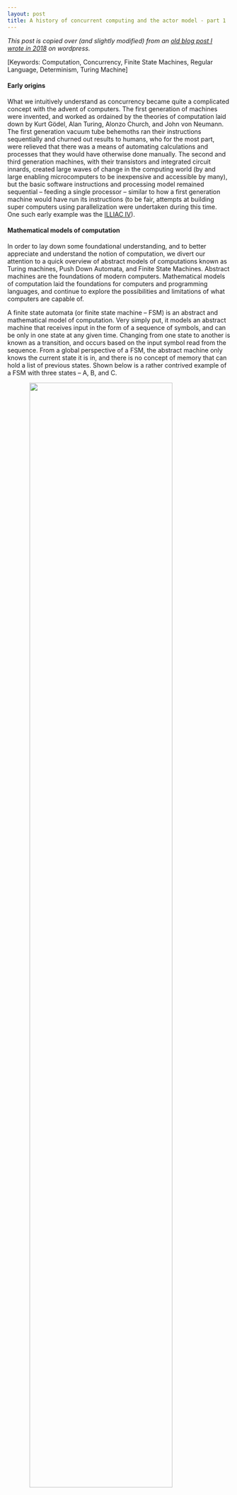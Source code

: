 ```yaml
---
layout: post
title: A history of concurrent computing and the actor model - part 1
---
```


*This post is copied over (and slightly modified) from an [old blog post I wrote in 2018](https://markfaction.wordpress.com/2018/03/12/a-history-of-concurrent-programming-and-actor-based-frameworks-part-1/) on wordpress.*

[Keywords: Computation, Concurrency, Finite State Machines, Regular Language, Determinism, Turing Machine]


#### Early origins
What we intuitively understand as concurrency became quite a complicated concept with the advent of computers. The first generation of machines were invented, and worked as ordained by the theories of computation laid down by Kurt Gödel, Alan Turing, Alonzo Church, and John von Neumann. The first generation vacuum tube behemoths ran their instructions sequentially and churned out results to humans, who for the most part, were relieved that there was a means of automating calculations and processes that they would have otherwise done manually. The second and third generation machines, with their transistors and integrated circuit innards, created large waves of change in the computing world (by and large enabling microcomputers to be inexpensive and accessible by many), but the basic software instructions and processing model remained sequential – feeding a single processor – similar to how a first generation machine would have run its instructions (to be fair, attempts at building super computers using parallelization were undertaken during this time. One such early example was the [ILLIAC IV](https://en.wikipedia.org/wiki/ILLIAC_IV)).

#### Mathematical models of computation
In order to lay down some foundational understanding, and to better appreciate and understand the notion of computation, we divert our attention to a quick overview of abstract models of computations known as Turing machines, Push Down Automata, and Finite State Machines. Abstract machines are the foundations of modern computers. Mathematical models of computation laid the foundations for computers and programming languages, and continue to explore the possibilities and limitations of what computers are capable of.

A finite state automata (or finite state machine – FSM) is an abstract and mathematical model of computation. Very simply put, it models an abstract machine that receives input in the form of a sequence of symbols, and can be only in one state at any given time. Changing from one state to another is known as a transition, and occurs based on the input symbol read from the sequence. From a global perspective of a FSM, the abstract machine only knows the current state it is in, and there is no concept of memory that can hold a list of previous states. Shown below is a rather contrived example of a FSM with three states – A, B, and C.

<img src="/images/2024-2-24/figure-1.png" style="display:block;margin-left:auto;margin-right:auto;width:80%">


State A, where the initial arrow is pointing into, is known as the starting or initial state. State C is known as the accepting state, denoted by the double circle. The arrows between the states as well as self referencing from the state, are known as transitions. The transitions are labelled with symbols, denoting the input symbol value that will allow the transition. In the above case there are three states and a set of two input symbols {0, 1}, therefore the FSM is called a three state two symbol FSM.

Given this information, it is very easy to see what will happen if an input sequence such as 1011 is fed into the above FSM. The very initial state will be the starting state A, and from here, we read the first symbol of the input sequence 1011, which is 1. This invokes the FSM to transition state to B, and now we are in state B. The next symbol we read in is 0, which means there will be a transition from B back to A. Likewise, the next symbol is 1, which means the FSM will transition to state B, and the final symbol is 1, whereby the state will transition from B to C.

The important point to note here is, there can be arbitrarily long and complicated sequences of symbols (not limited to binary digits) being read in by the FSM, and when the final symbol of the sequence is read, the FSM could be in state C (the accepting state) or not. If it is in the accepting state after the sequence is completed, the set of symbols is known as a ‘regular language’, and the FSM is said to accept it. vice versa, a language is said to be regular, if there is some FSM that accepts it. This enables us to define that a sequence of symbols such as 1001001001001101 is a regular language to the above FSM, but 100100100100110 is not.

__Definition:__ A regular language is a sequence of symbols that is accepted by an FSM, i.e. if it can terminate in an accepting state.

#### Determinism and non-determinism
FSMs can be deterministic or non-deterministic. The FSM we looked at just now is an example of a deterministic FSM, where each state can have one and only one transition for an input. In a non-deterministic FSM, an input could change the current state of the FSM by having one transition, more than on transition, or no transition at all. This brings in the notion of non-determinism to the model of FSMs. Given below is an example of a non-deterministic FSM (NFSM).

<img src="/images/2024-2-24/figure-2.png" style="display:block;margin-left:auto;margin-right:auto;width:80%">

If you consider the above finite state machine, you would notice, that when in state A, if the input symbol is 0, there will be two state transitions, one to A itself, and another to B – i.e. there are two possible next states. Also, the above NFSM accepts regular languages with a sequence that ends with 010. If the state is in C, and the input symbol is 1, no state transition occurs.

There is another type of NFSM which uses what is known as ‘epsilon transitions’. In a very simple manner of looking at it, an epsilon transition means that the state change can take place without any input symbol being consumed. This will be clearer with the example of a NFSM that uses epsilon transitions as shown below.

<img src="/images/2024-2-24/figure-3.png" style="display:block;margin-left:auto;margin-right:auto;width:80%">

In the above NFSM, the transitions labeled with the greek letter epsilon (ε) are the epsilon transitions. State A is the starting state, as well as an accepting state. C and G are accepting states as well. Lets consider what happens when the input set (symbol sequence) consists only of the symbol 0. First, we will be in the starting state A. But as there are two epsilon transitions from A, we will go to the states pointed by these without reading in any input symbol. So we automatically go to states B and H. Now we read in the input symbol, which is 0. In this case only, state H transitions to G, and no state change takes place from B. But as the input sequence is consumed, and the NSFM terminates in an accepting state (G), we can conclude that 0 is a member of a regular language accepted by this NFSM. So is 1, 01, 10, 010, 101, 1010, etc (which can be checked against the above NFSM).

NFSMs are pretty handy when modelling reactive systems. Also, modelling a system using NFSMs is easier than using deterministic FSMs. It would seem that NFSMs are more powerful than DFSMs given the more extensive rule sets of parallel state transitions and epsilon transitions, [but it can be proven](http://www.neuraldump.net/2017/11/nfa-and-dfa-equivalence-theorem-proof-and-example/) that for any regular language recognized by a NFSM, there exists an equivalent DFSM that accepts that language (and vice versa). This means that there will always be an equivalent DFSM for any given NFSM. This concept allows us to design or model systems using NFSMs, and later convert it into an equivalent DFSM.

In abstract machines (such as the FSMs we saw above), the power of the machine is another way of saying it can recognize more (regular) languages. There are limitations of FSMs that are addressed by another type of abstract machine known as the pushdown automata (PDA). This can be thought of as a FSM plus a stack that can be used to store information or state in a LIFO (Last In First Out) fashion. This enables the PDA to store bit values in the stack, and come to an acceptance state only if the stack is empty once the input symbol sequence is processed. If you notice, this is a different acceptance criteria from the FSMs we saw earlier. The below image shows a snapshot of a PDA in operation.

<img src="/images/2024-2-24/figure-4.png" style="display:block;margin-left:auto;margin-right:auto;width:80%">

If the power of abstract machines are determined by the languages they can recognize, then the mathematical model of computation known as Turing machines are more powerful than both FSMs and PDAs (This is another way of saying that there are sequences of input symbols that cannot be processed by FSMs or PDAs, but which are accepted by Turing machines).


#### Turing machines
Alan Turing published an article in 1936 titled _‘On Computable Numbers, with an Application to the Entscheidungsproblem‘_, in which he first described Turing machines. A Turing machine can be thought of as a FSM with an infinite supply of a tape medium that it can read from and write to. Basically, the Turing machine reads a symbol from the tape which serves as the input symbol, and based on this input symbol, either writes a symbol to the tape, moves the tape left or right by one cell (a cell being one read/write unit of the tape which can contain a symbol), or transition to a new state. This seems a simple and basic way of operation, but Turing machines are powerful because given any algorithm, we can construct a Turing machine that can simulate that algorithm. Also, more interestingly, Turing machines have the innate ability to halt or stop, which gives rise to the [halting problem](https://en.wikipedia.org/wiki/Halting_problem).

You can find an online Turing machine simulator [at this link](https://turingmachinesimulator.com/) if you would like to experiment with Turing machines (I would suggest going through the tutorials in the simulator, and then trying out with the ‘even number of zeros‘ example which is simple yet explains the fundamentals). Also, [this video](https://www.youtube.com/watch?v=dNRDvLACg5Q) contains one of the best and shortest explanations of Turing machines I have seen yet.

In modelling computations and abstract machines, Turing machines are the most powerful abstraction we have today, and all out modern computers, program code, and algorithms, are based on it. The reason it is powerful is, anything that a Turing machine can simulate, can be constructed physically in the world today. But something that has no Turing equivalent system, cannot be constructed in reality (i.e. we have never come up with a way of doing computations or any mathematical model, that can do more than what a Turing machine can do – this is why for example, we do not have any system today which can solve the halting problem). In this sense, Turing machines are at the forefront of what is computationally feasible.

